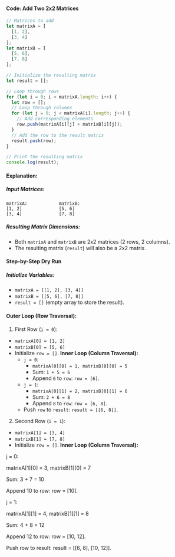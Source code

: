 #### Code: Add Two 2x2 Matrices
```js
// Matrices to add
let matrixA = [
  [1, 2],
  [3, 4]
];
let matrixB = [
  [5, 6],
  [7, 8]
];

// Initialize the resulting matrix
let result = [];

// Loop through rows
for (let i = 0; i < matrixA.length; i++) {
  let row = [];
  // Loop through columns
  for (let j = 0; j < matrixA[i].length; j++) {
    // Add corresponding elements
    row.push(matrixA[i][j] + matrixB[i][j]);
  }
  // Add the row to the result matrix
  result.push(row);
}

// Print the resulting matrix
console.log(result);
```

#### Explanation:

##### Input Matrices:
```text
matrixA:            matrixB:
[1, 2]              [5, 6]
[3, 4]              [7, 8]
```

##### Resulting Matrix Dimensions:
- Both `matrixA` and `matrixB` are 2x2 matrices (2 rows, 2 columns).
- The resulting matrix (`result`) will also be a 2x2 matrix.

#### Step-by-Step Dry Run
##### Initialize Variables:
- `matrixA = [[1, 2], [3, 4]]`
- `matrixB = [[5, 6], [7, 8]]`
- `result = []` (empty array to store the result).

#### Outer Loop (Row Traversal):
1. First Row (`i = 0`):
- `matrixA[0] = [1, 2]`
- `matrixB[0] = [5, 6]`
- Initialize `row = []`.
	**Inner Loop (Column Traversal):**
	- `j = 0`:
		- `matrixA[0][0] = 1, matrixB[0][0] = 5`
		- Sum: `1 + 5 = 6`
		- Append `6` to `row`: `row = [6]`.
	- `j = 1`:
		- `matrixA[0][1] = 2, matrixB[0][1] = 6`
		- Sum: `2 + 6 = 8`
		- Append `8` to `row`: `row = [6, 8]`.
	- Push `row` to `result`: `result = [[6, 8]]`.

2. Second Row (`i = 1`):
- `matrixA[1] = [3, 4]`
- `matrixB[1] = [7, 8]`
- Initialize `row = []`.
	**Inner Loop (Column Traversal):**

j = 0:

matrixA[1][0] = 3, matrixB[1][0] = 7

Sum: 3 + 7 = 10

Append 10 to row: row = [10].

j = 1:

matrixA[1][1] = 4, matrixB[1][1] = 8

Sum: 4 + 8 = 12

Append 12 to row: row = [10, 12].

Push row to result: result = [[6, 8], [10, 12]].